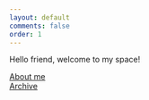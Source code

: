 ```yaml
---
layout: default
comments: false
order: 1
---
```


Hello friend, welcome to my space!

[About me](/about_me/)    
[Archive](/archive/)
